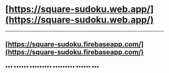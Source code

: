 # [https://square-sudoku.web.app/](https://square-sudoku.web.app/)

---------------------------------------------------------------------

## [https://square-sudoku.firebaseapp.com/](https://square-sudoku.firebaseapp.com/)

### ••• •••••• ••••••••• ••••••••• •••••• •••
